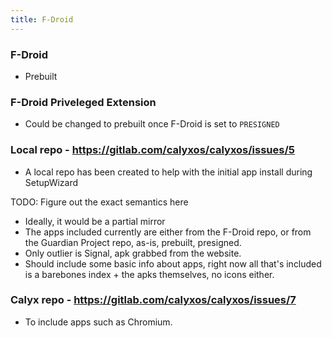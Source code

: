 ```yaml
---
title: F‐Droid
---
```

### F-Droid

* Prebuilt

### F-Droid Priveleged Extension

* Could be changed to prebuilt once F-Droid is set to `PRESIGNED`

### Local repo - https://gitlab.com/calyxos/calyxos/issues/5

* A local repo has been created to help with the initial app install during SetupWizard

TODO: Figure out the exact semantics here
* Ideally, it would be a partial mirror
* The apps included currently are either from the F-Droid repo, or from the Guardian Project repo, as-is, prebuilt, presigned.
* Only outlier is Signal, apk grabbed from the website.
* Should include some basic info about apps, right now all that's included is a barebones index + the apks themselves, no icons either.

### Calyx repo - https://gitlab.com/calyxos/calyxos/issues/7

* To include apps such as Chromium.